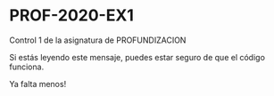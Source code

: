 # PROF-2020-EX1
Control 1 de la asignatura de PROFUNDIZACION

Si estás leyendo este mensaje, puedes estar seguro de que el código funciona.

Ya falta menos!
